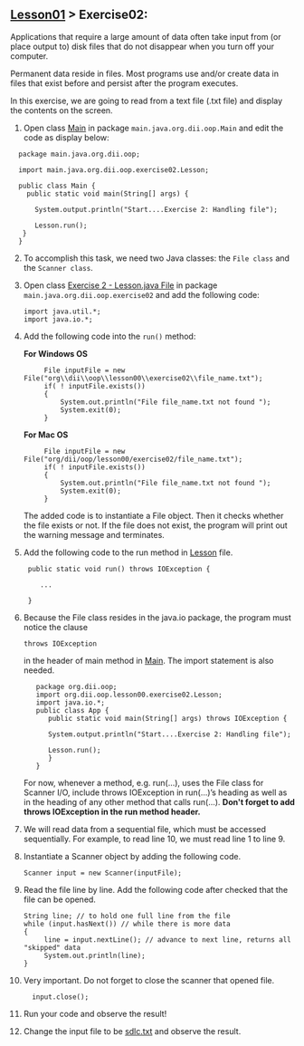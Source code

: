 ## [Lesson01](index.md) > Exercise02:

Applications that require a large amount of data often take input from (or place output to) disk files that do not disappear  when you turn off your computer.

Permanent data reside in files. Most programs use and/or create data in files that exist before and persist after the program executes.

In this exercise, we are going to read from a text file (.txt file) and display the contents  on the screen.

1. Open class [Main](../app/src/main/java/org/dii/oop/Main.java) in package `main.java.org.dii.oop.Main` and edit the code as display below:
 ```
   package main.java.org.dii.oop;

   import main.java.org.dii.oop.exercise02.Lesson;

   public class Main {
     public static void main(String[] args) {

       System.output.println("Start....Exercise 2: Handling file");
   
       Lesson.run();
    }
   }
   ```
2. To accomplish this task, we need two Java classes:
   the `File class` and the `Scanner class`.

3. Open class [Exercise 2 - Lesson.java File](../app/src/main/java/org/dii/oop/exercise02/Lesson.java) in package `main.java.org.dii.oop.exercise02` and add the following code:
    ```
   import java.util.*;
   import java.io.*;
    ```

4. Add the following code into the `run()` method:

   **For Windows OS**
   ```
        File inputFile = new File("org\\dii\\oop\\lesson00\\exercise02\\file_name.txt");
        if( ! inputFile.exists())
        {
            System.out.println("File file_name.txt not found ");
            System.exit(0);
        }
   ```
   **For Mac OS**
   ```
        File inputFile = new File("org/dii/oop/lesson00/exercise02/file_name.txt");
        if( ! inputFile.exists())
        {
            System.out.println("File file_name.txt not found ");
            System.exit(0);
        }
   ```

   The added code is to instantiate a File object. Then it checks whether the file exists or not. If the file does not exist, the program will print out the warning message and terminates.
5. Add the following code to the run method in [Lesson](../app/src/main/java/org/dii/oop/exercise02/Lesson.java) file.

   ```
    public static void run() throws IOException {

       ...

    }
   ```

6. Because the File class resides in the java.io package, the program must notice the clause
   ```
   throws IOException
   ```

   in the header of main method in [Main](../app/src/main/java/org/dii/oop/Main.java). The import statement is also needed.
   ```
      package org.dii.oop;
      import org.dii.oop.lesson00.exercise02.Lesson;
      import java.io.*;
      public class App {
         public static void main(String[] args) throws IOException {

         System.output.println("Start....Exercise 2: Handling file");
   
         Lesson.run();
         }
      }

   ```

   For now, whenever a method, e.g. run(...), uses the File class for Scanner I/O, include throws IOException in run(...)’s heading as well as in the heading of any other method that calls run(...).
   **Don't forget to add throws IOException in the run method header.**




7. We will read data from a sequential file, which must be accessed sequentially. For example, to read line 10, we must read line 1 to line 9.

8. Instantiate a Scanner object by adding the following code.
    ```
    Scanner input = new Scanner(inputFile);
    ```
9. Read the file line by line. Add the following code after checked that the file can be opened.
    ```
   String line; // to hold one full line from the file
    while (input.hasNext()) // while there is more data
   {
         line = input.nextLine(); // advance to next line, returns all "skipped" data
         System.out.println(line); 
    }
    ```
10. Very important. Do not forget to close the scanner that opened file.
    ```
      input.close();
    ```

11. Run your code and observe the result!
12. Change the input file to be [sdlc.txt](../app/src/main/java/org/dii/oop/exercise02/sdlc.txt) and observe the result.